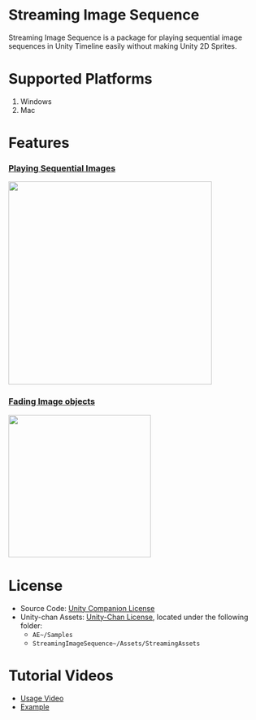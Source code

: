 # Streaming Image Sequence

Streaming Image Sequence is a package for playing sequential image sequences in Unity Timeline 
easily without making Unity 2D Sprites.

# Supported Platforms

1. Windows
2. Mac


# Features

### [Playing Sequential Images](./Documentation~/en/StreamingImageSequencePlayableAsset.md)
<img src="./Documentation~/images/StreamingImageSequenceDemo.gif" width=400>  

### [Fading Image objects](./Documentation~/en/FaderPlayableAsset.md)
<img src="./Documentation~/images/FaderDemo.gif" width=280>  

# License
* Source Code: [Unity Companion License](LICENSE.md)
* Unity-chan Assets: [Unity-Chan License](http://unity-chan.com/contents/guideline_en/), located under the following folder:
  - `AE~/Samples`
  - `StreamingImageSequence~/Assets/StreamingAssets`  

# Tutorial Videos
- [Usage Video](https://youtu.be/mlRbwqJ74CM)
- [Example](https://youtu.be/4og6rgQdb3c)

